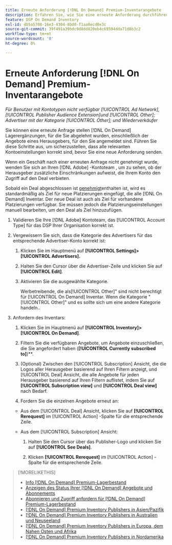 ```yaml
---
title: Erneute Anforderung [!DNL On Demand] Premium-Inventarangebote
description: Erfahren Sie, wie Sie eine erneute Anforderung durchführen [!DNL On Demand] Angebote, die zuvor abgelehnt wurden.
feature: DSP On Demand Inventory
exl-id: db5a5708-16e3-4304-8bd0-f1aa8ecd0e3c
source-git-commit: 39f491a39bdc9d8dd820eb4c69594dda71d8b3c2
workflow-type: tm+mt
source-wordcount: '0'
ht-degree: 0%

---
```


# Erneute Anforderung [!DNL On Demand] Premium-Inventarangebote

*Für Benutzer mit Kontotypen nicht verfügbar [!UICONTROL Ad Network], [!UICONTROL Publisher Audience Extension]und [!UICONTROL Other]; Advertiser mit der Kategorie [!UICONTROL Other]; und Wiederverkäufer*

Sie können eine erneute Anfrage stellen [!DNL On Demand] Lagerergänzungen, für die Sie abgelehnt wurden, einschließlich der Angebote eines Herausgebers, für den Sie angemeldet sind. Führen Sie diese Schritte aus, um sicherzustellen, dass alle relevanten Kontoeinstellungen korrekt sind, bevor Sie eine neue Anforderung senden.

Wenn ein Geschäft nach einer erneuten Anfrage nicht genehmigt wurde, wenden Sie sich an Ihren [!DNL Adobe] -Kontoteam , um zu sehen, ob der Herausgeber zusätzliche Einschränkungen aufweist, die Ihrem Konto den Zugriff auf den Deal verbieten.

Sobald ein Deal abgeschlossen ist [genehmigt](/help/dsp/inventory/on-demand-inventory-view-status.md)enthalten ist, wird es standardmäßig als Ziel für neue Platzierungen eingefügt, die alle [!DNL On Demand] Inventar. Der neue Deal ist auch als Ziel für vorhandene Platzierungen verfügbar. Sie müssen jedoch die Platzierungseinstellungen manuell bearbeiten, um den Deal als Ziel hinzuzufügen.

1. Validieren Sie Ihre [!DNL Adobe] Kontoteam, das [!UICONTROL Account Type] für das DSP Ihrer Organisation korrekt ist.

1. Vergewissern Sie sich, dass die Kategorie des Advertisers für das entsprechende Advertiser-Konto korrekt ist:

   1. Klicken Sie im Hauptmenü auf **[!UICONTROL Settings]> [!UICONTROL Advertisers].**

   1. Halten Sie den Cursor über die Advertiser-Zeile und klicken Sie auf **[!UICONTROL Edit]**.

   1. Aktivieren Sie die ausgewählte Kategorie.

      Werbetreibende, die als[!UICONTROL Other]&quot; sind nicht berechtigt für [!UICONTROL On Demand] Inventar. Wenn die Kategorie &quot;[!UICONTROL Other]&quot; und es sollte sich um eine andere Kategorie handeln.<!-- [category](/help/dsp/admin/advertiser-settings.md) -->.

1. Anfordern des Inventars:

   1. Klicken Sie im Hauptmenü auf **[!UICONTROL Inventory]>[!UICONTROL On Demand]**.

   1. Filtern Sie die verfügbaren Angebote, um Angebote einzuschließen, die Sie angefordert haben (**[!UICONTROL Currently subscribed to]**)**.

   1. (Optional) Zwischen den [!UICONTROL Subscription] Ansicht, die die Logos aller Herausgeber basierend auf Ihren Filtern anzeigt, und [!UICONTROL Deal] Ansicht, die alle Angebote für jeden Herausgeber basierend auf Ihren Filtern auflistet, indem Sie auf **[!UICONTROL Subscription view]** und **[!UICONTROL Deal view]** nach Bedarf.

   1. Fordern Sie die einzelnen Angebote erneut an:
   * Aus dem [!UICONTROL Deal] Ansicht, klicken Sie auf **[!UICONTROL Rerequest]** im [!UICONTROL Action] -Spalte für die entsprechende Zeile.

   * Aus dem [!UICONTROL Subscription] Ansicht:

      1. Halten Sie den Cursor über das Publisher-Logo und klicken Sie auf **[!UICONTROL See Deals]**.

      1. Klicken **[!UICONTROL Rerequest]** im [!UICONTROL Action] -Spalte für die entsprechende Zeile.


>[!MORELIKETHIS]
>
>* [Info [!DNL On Demand] Premium-Lagerbestand](on-demand-inventory-about.md)
>* [Anzeigen des Status Ihrer [!DNL On Demand] Angebote und Abonnements](on-demand-inventory-view-status.md)
>* [Abonnieren und Zugriff anfordern für [!DNL On Demand] Premium-Lagerbestand](on-demand-inventory-subscribe.md)
>* [[!DNL On Demand] Premium Inventory Publishers in Asien/Pazifik](on-demand-inventory-publishers-apac.md)
>* [[!DNL On Demand] Premium Inventory Publishers in Australien und Neuseeland](on-demand-inventory-publishers-anz.md)
>* [[!DNL On Demand] Premium Inventory Publishers in Europa, dem Nahen Osten und Afrika](on-demand-inventory-publishers-emea.md)
>* [[!DNL On Demand] Premium Inventory Publishers in Nordamerika](on-demand-inventory-publishers-na.md)

